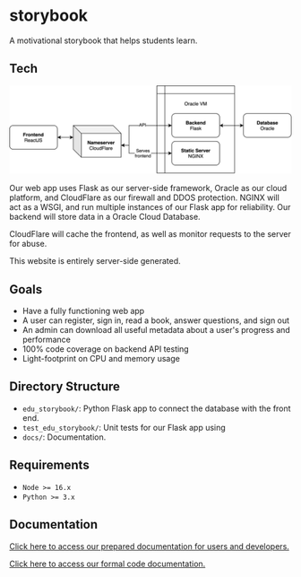 # storybook

A motivational storybook that helps students learn.

## Tech

![Visualization of our tech stack](docs/tech-stack.png)

Our web app uses Flask as our server-side framework, Oracle as our cloud platform, and CloudFlare as our firewall and DDOS protection. NGINX will act as a WSGI, and run multiple instances of our Flask app for reliability. Our backend will store data in a Oracle Cloud Database.

CloudFlare will cache the frontend, as well as monitor requests to the server for abuse.

This website is entirely server-side generated.

## Goals

 - Have a fully functioning web app
 - A user can register, sign in, read a book, answer questions, and sign out
 - An admin can download all useful metadata about a user's progress and performance
 - 100% code coverage on backend API testing
 - Light-footprint on CPU and memory usage

## Directory Structure

 - `edu_storybook/`: Python Flask app to connect the database with the front end.
 - `test_edu_storybook/`: Unit tests for our Flask app using 
 - `docs/`: Documentation.

## Requirements

 - `Node >= 16.x`
 - `Python >= 3.x`

## Documentation

[Click here to access our prepared documentation for users and developers.](https://docs.google.com/document/d/1CelmwQA7AdvfGEHCVrNK-iNF4JQG2vA7apNBMwooBfk/edit)

[Click here to access our formal code documentation.](docs/README.md)
